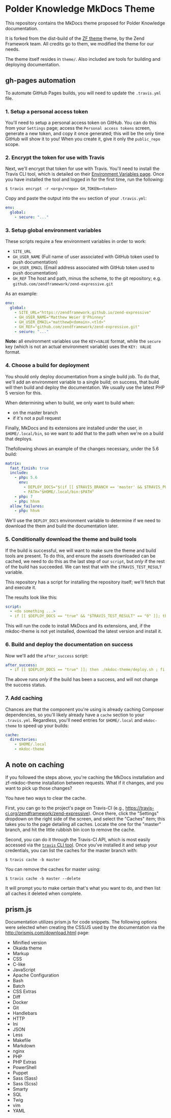 # Polder Knowledge MkDocs Theme

This repository contains the MkDocs theme proposed for Polder Knowledge
documentation.

It is forked from the dist-build of the [ZF theme](tps://github.com/chrissimpkins/cinder)
theme, by the Zend Framework team. All credits go to them, we modified the theme for our needs.

The theme itself resides in `theme/`. Also included are tools for building and
deploying documentation.

## gh-pages automation

To automate GitHub Pages builds, you will need to update the `.travis.yml` file.

### 1. Setup a personal access token

You'll need to setup a personal access token on GitHub. You can do this
from your `Settings` page; access the `Personal access tokens` screen, generate
a new token, and copy it once generated; this will be the only time GitHub will
show it to you! When you create it, give it only the `public_repo` scope.

### 2. Encrypt the token for use with Travis

Next, we'll encrypt that token for use with Travis. You'll need to install the
Travis CLI tool, which is detailed on their [Environment Variables page](https://docs.travis-ci.com/user/environment-variables/#Encrypted-Variables).
Once you have installed the tool and logged in for the first time, run the
following:

```console
$ travis encrypt -r <org>/<repo> GH_TOKEN=<token>
```

Copy and paste the output into the `env` section of your `.travis.yml`:

```yaml
env:
  global:
    - secure: "..."
```

### 3. Setup global environment variables

These scripts require a few environment variables in order to work:

- `SITE_URL`
- `GH_USER_NAME` (Full name of user associated with GitHub token used to push
  documentation)
- `GH_USER_EMAIL` (Email address associated with GitHub token used to push
  documentation)
- `GH_REF` The host and path, minus the scheme, to the git repository; e.g.
  `github.com/zendframework/zend-expressive.git`

As an example:

```yaml
env:
  global:
    - SITE_URL="https://zendframework.github.io/zend-expressive"
    - GH_USER_NAME="Matthew Weier O'Phinney"
    - GH_USER_EMAIL="matthew@<domain>.<tld>"
    - GH_REF="github.com/zendframework/zend-expressive.git"
    - secure: "..."
```

**Note:** all environment variables use the `KEY=VALUE` format, while the `secure` key (which is not an actual environment variable) uses the `KEY: VALUE` format. 

### 4. Choose a build for deployment

You should only deploy documentation from a single build job. To do that, we'll
add an environment variable to a single build; on success, that build will then
build and deploy the documentation. We usually use the latest PHP 5 version for
this.

When determining when to build, we only want to build when:

- on the master branch
- if it's not a pull request

Finally, MkDocs and its extensions are installed under the user, in
`$HOME/.local/bin`, so we want to add that to the path when we're on a build
that deploys.

Thefollowing shows an example of the changes necessary, under the 5.6 build:

```yaml
matrix:
  fast_finish: true
  include:
    - php: 5.6
      env:
        - DEPLOY_DOCS="$(if [[ $TRAVIS_BRANCH == 'master' && $TRAVIS_PULL_REQUEST == 'false' ]]; then echo -n 'true' ; else echo -n 'false' ; fi)"
        - PATH="$HOME/.local/bin:$PATH"
    - php: 7
    - php: hhvm
  allow_failures:
    - php: hhvm
```

We'll use the `DEPLOY_DOCS` environment variable to determine if we need to
download the them and build the documentation later.

### 5. Conditionally download the theme and build tools

If the build is successful, we will want to make sure the theme and build tools
are present. To do this, and ensure the assets downloaded can be cached, we need
to do this as the last step of our `script`, but *only* if the rest of the build
has succeeded. We can test that with the `$TRAVIS_TEST_RESULT` variable.

This repository has a script for installing the repository itself; we'll fetch
that and execute it.

The results look like this:

```yaml
script:
  - <do something ...>
  - if [[ $DEPLOY_DOCS == "true" && "$TRAVIS_TEST_RESULT" == "0" ]]; then travis_retry curl -sSL https://raw.githubusercontent.com/polderknowledge/mkdoc-theme/master/theme-installer.sh | bash ; fi
```

This will run the code to install MkDocs and its extensions, and, if the
mkdoc-theme is not yet installed, download the latest version and install it.

### 6. Build and deploy the documentation on success

Now we'll add the `after_success` script:

```yaml
after_success:
  - if [[ $DEPLOY_DOCS == "true" ]]; then ./mkdoc-theme/deploy.sh ; fi
```

The above runs *only* if the build has been a success, and will not change the
success status.

### 7. Add caching

Chances are that the component you're using is already caching Composer
dependencies, so you'll likely already have a `cache` section to your
`.travis.yml`. Regardless, you'll need entries for `$HOME/.local` and
`mkdoc-theme` to speed up your builds:

```yaml
cache:
  directories:
    - $HOME/.local
    - mkdoc-theme
```

## A note on caching

If you followed the steps above, you're caching the MkDocs installation and
zf-mkdoc-theme installation between requests. What if it changes, and you want
to pick up those changes?

You have two ways to clear the cache.

First, you can go to the project's page on Travis-CI (e.g.,
https://travis-ci.org/zendframework/zend-expressive). Once there, click the
"Settings" dropdown on the right side of the screen, and select the "Caches"
item; this takes you to the page detailing all caches. Locate the one for the
"master" branch, and hit the little rubbish bin icon to remove the cache.

Second, you can do it through the Travis-CI API, which is most easily accessed
via the [`travis` CLI tool](https://github.com/travis-ci/travis.rb#readme). Once
you've installed it and setup your credentials, you can list the caches for the
master branch with:

```console
$ travis cache -b master
```

You can remove the caches for master using:

```console
$ travis cache -b master --delete
```

It will prompt you to make certain that's what you want to do, and then list all
caches it deleted when complete.

## prism.js

Documentation utilizes prism.js for code snippets. The following options were
selected when creating the CSS/JS used by the documentation via the
http://prismjs.com/download.html page:

- Minified version
- Okaida theme
- Markup
- CSS
- C-like
- JavaScript
- Apache Configuration
- Bash
- Batch
- CSS Extras
- Diff
- Docker
- Git
- Handlebars
- HTTP
- Ini
- JSON
- Less
- Makefile
- Markdown
- nginx
- PHP
- PHP Extras
- PowerShell
- Puppet
- Sass (Sass)
- Sass (Scss)
- Smarty
- SQL
- Twig
- vim
- YAML
